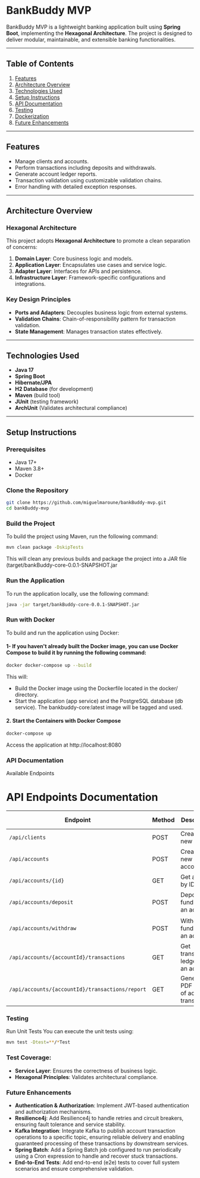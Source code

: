 # BankBuddy MVP

BankBuddy MVP is a lightweight banking application built using **Spring Boot**, implementing the **Hexagonal Architecture**. The project is designed to deliver modular, maintainable, and extensible banking functionalities.

---

## Table of Contents

1. [Features](#features)
2. [Architecture Overview](#architecture-overview)
3. [Technologies Used](#technologies-used)
4. [Setup Instructions](#setup-instructions)
5. [API Documentation](#api-documentation)
6. [Testing](#testing)
7. [Dockerization](#dockerization)
8. [Future Enhancements](#future-enhancements)

---

## Features

- Manage clients and accounts.
- Perform transactions including deposits and withdrawals.
- Generate account ledger reports.
- Transaction validation using customizable validation chains.
- Error handling with detailed exception responses.

---

## Architecture Overview

### Hexagonal Architecture
This project adopts **Hexagonal Architecture** to promote a clean separation of concerns:

1. **Domain Layer**: Core business logic and models.
2. **Application Layer**: Encapsulates use cases and service logic.
3. **Adapter Layer**: Interfaces for APIs and persistence.
4. **Infrastructure Layer**: Framework-specific configurations and integrations.

### Key Design Principles
- **Ports and Adapters**: Decouples business logic from external systems.
- **Validation Chains**: Chain-of-responsibility pattern for transaction validation.
- **State Management**: Manages transaction states effectively.

---

## Technologies Used

- **Java 17**
- **Spring Boot**
- **Hibernate/JPA**
- **H2 Database** (for development)
- **Maven** (build tool)
- **JUnit** (testing framework)
- **ArchUnit** (Validates architectural compliance)

---

## Setup Instructions

### Prerequisites
- Java 17+
- Maven 3.8+
- Docker

### Clone the Repository
```bash
git clone https://github.com/miguelmaroune/bankBuddy-mvp.git
cd bankBuddy-mvp
```
### Build the Project
To build the project using Maven, run the following command:
```bash
mvn clean package -DskipTests
```
This will clean any previous builds and package the project into a JAR file (target/bankBuddy-core-0.0.1-SNAPSHOT.jar
### Run the Application
To run the application locally, use the following command:

```bash
java -jar target/bankBuddy-core-0.0.1-SNAPSHOT.jar
```
### Run with Docker
To build and run the application using Docker:
#### 1- If you haven't already built the Docker image, you can use Docker Compose to build it by running the following command:
```bash
docker docker-compose up --build
```
This will:
 - Build the Docker image using the Dockerfile located in the docker/ directory.
 - Start the application (app service) and the PostgreSQL database (db service).
The bankbuddy-core:latest image will be tagged and used.
#### 2. Start the Containers with Docker Compose
```bash
docker-compose up
```
Access the application at http://localhost:8080

### API Documentation
Available Endpoints
# API Endpoints Documentation

| Endpoint                         | Method | Description                                      | Example Payload                                   |
|----------------------------------|--------|-------------------------------------------------|--------------------------------------------------|
| `/api/clients`                   | POST   | Create a new client                             | `{ "name": "John Doe" }`                         |
| `/api/accounts`                  | POST   | Create a new account                            | `{ "clientId": 1, "type": "SAVINGS" }`           |
| `/api/accounts/{id}`             | GET    | Get account by ID                               | N/A                                              |
| `/api/accounts/deposit`          | POST   | Deposit funds into an account                   | `{ "accountId": 1, "amount": 500 }`              |
| `/api/accounts/withdraw`         | POST   | Withdraw funds from an account                  | `{ "accountId": 1, "amount": 200 }`              |
| `/api/accounts/{accountId}/transactions` | GET    | Get transaction ledger for an account           | `{ "type": "VALID", "from": "01/01/2023" }`      |
| `/api/accounts/{accountId}/transactions/report` | GET    | Generate a PDF report of account transactions    | `{ "type": "PENDING", "from": "01/01/2023" }`    |


### Testing
Run Unit Tests
You can execute the unit tests using:
```bash
mvn test -Dtest=**/*Test
```
### Test Coverage:
- **Service Layer**: Ensures the correctness of business logic.
- **Hexagonal Principles**: Validates architectural compliance.

### Future Enhancements

- **Authentication & Authorization**: Implement JWT-based authentication and authorization mechanisms.
- **Resilience4j**: Add Resilience4j to handle retries and circuit breakers, ensuring fault tolerance and service stability.
- **Kafka Integration**: Integrate Kafka to publish account transaction operations to a specific topic, ensuring reliable delivery and enabling guaranteed processing of these transactions by downstream services.
- **Spring Batch**: Add a Spring Batch job configured to run periodically using a Cron expression to handle and recover stuck transactions.
- **End-to-End Tests**: Add end-to-end (e2e) tests to cover full system scenarios and ensure comprehensive validation.

